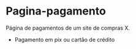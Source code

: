 # Pagina-pagamento
Página de pagamentos de um site de compras X. 
- Pagamento em pix ou cartão de crédito

